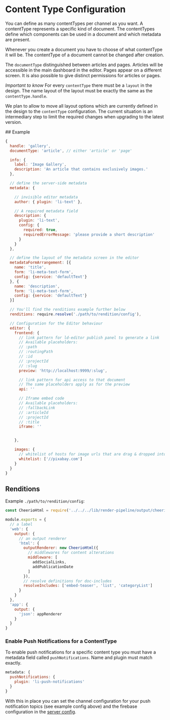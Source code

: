 # Content Type Configuration

You can define as many contentTypes per channel as you want. A contentType represents
a specific kind of document. The contentTypes define which components can be used in
a document and which metadata are present.

Whenever you create a document you have to choose of what contentType it will be. The contentType of a document cannot be changed after creation.

The `documentType` distinguished between articles and pages. Articles will be accessible in the main dashboard in the editor. Pages appear on a different screen. It is also possible to give distinct permissions for articles or pages.

*Important to know* For every `contentType` there must be a `layout` in the design.
The name layout of the layout must be exactly the same as the `contentType.handle`.

We plan to allow to move all layout options which are currently defined in the design to the `contentType` configuration. The current situation is an intermediary step to limit the required changes when upgrading to the latest version.


## Example

```js
{
  handle: 'gallery',
  documentType: 'article', // either 'article' or 'page'

  info: {
    label: 'Image Gallery',
    description: 'An article that contains exclusively images.'
  },

  // define the server-side metadata
  metadata: {

    // invisible editor metadata
    author: { plugin: 'li-text' },

    // A required metadata field
    description: {
      plugin: 'li-text',
      config: {
        required: true,
        requiredErrorMessage: 'please provide a short description'
      }
    }
  },

  // define the layout of the metadata screen in the editor
  metadataFormArrangement: [{
    name: 'title',
    form: 'li-meta-text-form',
    config: {service: 'defaultText'}
  }, {
    name: 'description',
    form: 'li-meta-text-form',
    config: {service: 'defaultText'}
  }]

  // You'll find the renditions example further below
  renditions: require.resolve('./path/to/rendition/config'),

  // Configuration for the Editor behaviour
  editor: {
    frontend: {
      // link pattern for ld-editor publish panel to generate a link
      // Available placeholders:
      // :path
      // :routingPath
      // :id
      // :projectId
      // :slug
      preview: 'http://localhost:9999/:slug',

      // link pattern for api access to that document
      // The same placeholders apply as for the preview
      api: ''

      // Iframe embed code
      // Available placeholders:
      // :fallbackLink
      // :articleId
      // :projectId
      // :title
      iframe: ''


    },

    images: {
      // whitelist of hosts for image urls that are drag & dropped into the editor
      whitelist: ['//pixabay.com']
    }
  }
}
```


## Renditions

Example `./path/to/rendition/config`:
```js
const CheerioHtml = require('../../../lib/render-pipeline/output/cheerio_html')

module.exports = {
  // a label
  'web': {
    output: {
      // an output renderer
      'html': {
        outputRenderer: new CheerioHtml({
          // middlewares for content alterations
          middleware: [
            addSocialLinks,
            addPublicationDate
          ]
        }),
        // resolve definitions for doc-includes
        resolveIncludes: ['embed-teaser', 'list', 'categoryList']
      }
    }
  },
  'app': {
    output: {
      'json': appRenderer
    }
  }
}
```


### Enable Push Notifications for a ContentType

To enable push notifications for a specific content type you must have a metadata field called `pushNotifications`. Name and plugin must match exactly.
```js
metadata: {
  pushNotifications: {
    plugin: 'li-push-notifications'
  }
}
```

With this in place you can set the channel configuration for your push notification topics (see example config above) and the firebase configuration in the [server config](./config.md#push-notifications).
